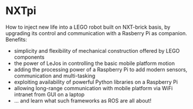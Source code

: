 # NXTpi
How to inject new life into a LEGO robot built on NXT-brick basis, by upgrading its control and communication with a Rasberry Pi as companion.
Benefits:
- simplicity and flexibility of mechanical construction offered by LEGO components
- the power of LeJos in controlling the basic mobile platform motion
- adding the processing power of a Raspberry Pi to add modern sensors, communication and multi-tasking
- exploiting availability of powerful Python libraries on a Raspberry Pi
- allowing long-range communication with mobile platform via WiFi intranet from GUI on a laptop
- ... and learn what such frameworks as ROS are all about!
